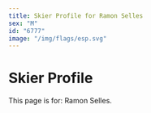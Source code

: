 ```yaml
---
title: Skier Profile for Ramon Selles
sex: "M"
id: "6777"
image: "/img/flags/esp.svg" 
---
```


# Skier Profile

This page is for: Ramon Selles.
    